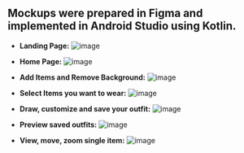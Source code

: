 ## Mockups were prepared in Figma and implemented in Android Studio using Kotlin.

- **Landing Page:**
![image](https://github.com/janeliasz/wearit/assets/64137088/27193ce8-0690-4da2-81b2-f2c4db26d5a6)

- **Home Page:**
![image](https://github.com/janeliasz/wearit/assets/64137088/848218e9-2389-42ca-9c0e-5054e4ddf522)

- **Add Items and Remove Background:**
![image](https://github.com/janeliasz/wearit/assets/64137088/8900df3a-77d4-4dd7-a6bf-c0233c0984da)

- **Select Items you want to wear:**
![image](https://github.com/janeliasz/wearit/assets/64137088/0142b24e-c649-4955-88ba-efb80a87af5b)

- **Draw, customize and save your outfit:**
![image](https://github.com/janeliasz/wearit/assets/64137088/82d91b74-76c3-4a28-936e-1e097440e76f)

- **Preview saved outfits:**
![image](https://github.com/janeliasz/wearit/assets/64137088/8322d4c4-885b-4eee-8b68-48ad9b500c25)

- **View, move, zoom single item:**
![image](https://github.com/janeliasz/wearit/assets/64137088/592a970b-6356-405f-be5d-63dd7cae7e90)

